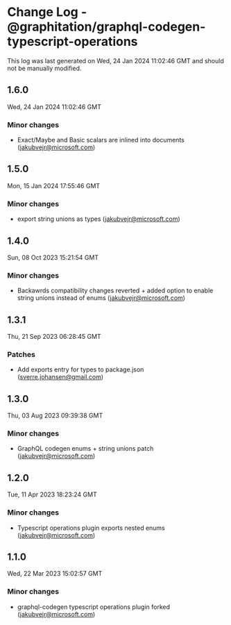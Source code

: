 # Change Log - @graphitation/graphql-codegen-typescript-operations

This log was last generated on Wed, 24 Jan 2024 11:02:46 GMT and should not be manually modified.

<!-- Start content -->

## 1.6.0

Wed, 24 Jan 2024 11:02:46 GMT

### Minor changes

- Exact/Maybe and Basic scalars are inlined into documents (jakubvejr@microsoft.com)

## 1.5.0

Mon, 15 Jan 2024 17:55:46 GMT

### Minor changes

- export string unions as types (jakubvejr@microsoft.com)

## 1.4.0

Sun, 08 Oct 2023 15:21:54 GMT

### Minor changes

- Backawrds compatibility changes reverted + added option to enable string unions instead of enums (jakubvejr@microsoft.com)

## 1.3.1

Thu, 21 Sep 2023 06:28:45 GMT

### Patches

- Add exports entry for types to package.json (sverre.johansen@gmail.com)

## 1.3.0

Thu, 03 Aug 2023 09:39:38 GMT

### Minor changes

- GraphQL codegen enums + string unions patch (jakubvejr@microsoft.com)

## 1.2.0

Tue, 11 Apr 2023 18:23:24 GMT

### Minor changes

- Typescript operations plugin exports nested enums (jakubvejr@microsoft.com)

## 1.1.0

Wed, 22 Mar 2023 15:02:57 GMT

### Minor changes

- graphql-codegen typescript operations plugin forked (jakubvejr@microsoft.com)
